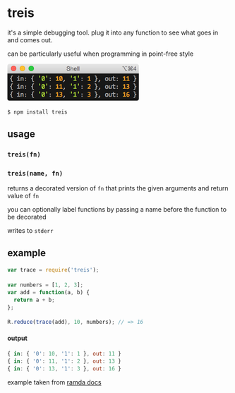 # treis

it's a simple debugging tool. plug it into any function to see what goes in
and comes out.

can be particularly useful when programming in point-free style

![](https://raw.githubusercontent.com/raine/treis/media/img.png)

```sh
$ npm install treis
```

## usage

### `treis(fn)`
### `treis(name, fn)`

returns a decorated version of `fn` that prints the given arguments and
return value of `fn`

you can optionally label functions by passing a name before the function
to be decorated

writes to `stderr`

## example

```js
var trace = require('treis');

var numbers = [1, 2, 3];
var add = function(a, b) {
  return a + b;
};

R.reduce(trace(add), 10, numbers); // => 16
```

#### output

```js
{ in: { '0': 10, '1': 1 }, out: 11 }
{ in: { '0': 11, '1': 2 }, out: 13 }
{ in: { '0': 13, '1': 3 }, out: 16 }
```

example taken from [ramda docs](http://ramdajs.com/docs)
